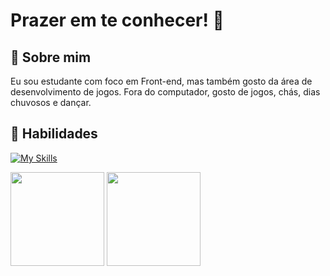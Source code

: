 
# Prazer em te conhecer! 🌠
## 🩷 Sobre mim
Eu sou estudante com foco em Front-end, mas também gosto da área de desenvolvimento de jogos. Fora do computador, gosto de jogos, chás, dias chuvosos e dançar.
## 🩷 Habilidades

[![My Skills](https://skillicons.dev/icons?i=javascript,html,css,react,git,styledcomponents,figma&theme=light)](https://skillicons.dev)

<img
height="150"
src="https://github-readme-stats.vercel.app/api?username=mariaeduarda-deoliveira&show_icons=true&theme=date_night"/>
<img
height="150"
src="https://github-readme-stats.vercel.app/api/top-langs/?username=mariaeduarda-deoliveira&layout=compact&theme=date_night"/>
